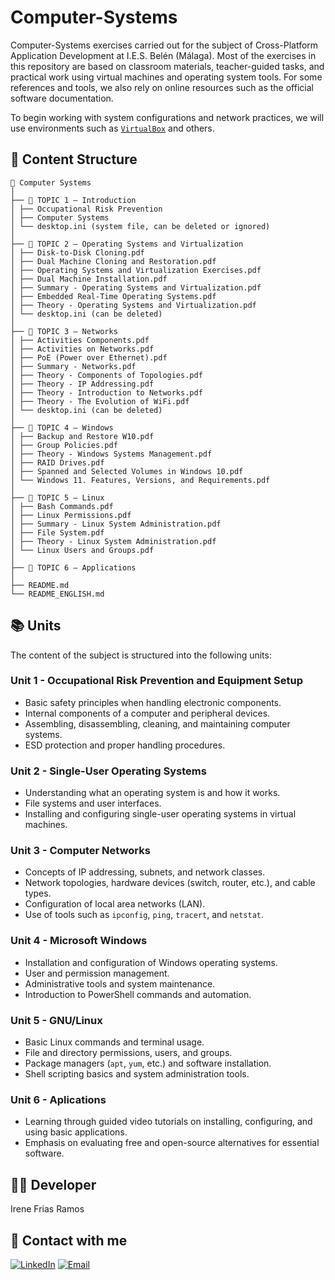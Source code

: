 # Computer-Systems
Computer-Systems exercises carried out for the subject of Cross-Platform Application Development at I.E.S. Belén (Málaga). Most of the exercises in this repository are based on classroom materials, teacher-guided tasks, and practical work using virtual machines and operating system tools. For some references and tools, we also rely on online resources such as the official software documentation.

To begin working with system configurations and network practices, we will use environments such as [`VirtualBox`](https://www.virtualbox.org/) and others.

## 📖 Content Structure
```
📁 Computer Systems
│
├── 📁 TOPIC 1 – Introduction
│ ├── Occupational Risk Prevention
│ ├── Computer Systems
│ └── desktop.ini (system file, can be deleted or ignored)
│
├── 📁 TOPIC 2 – Operating Systems and Virtualization
│ ├── Disk-to-Disk Cloning.pdf
│ ├── Dual Machine Cloning and Restoration.pdf
│ ├── Operating Systems and Virtualization Exercises.pdf
│ ├── Dual Machine Installation.pdf
│ ├── Summary - Operating Systems and Virtualization.pdf
│ ├── Embedded Real-Time Operating Systems.pdf
│ ├── Theory - Operating Systems and Virtualization.pdf
│ └── desktop.ini (can be deleted)
│
├── 📁 TOPIC 3 – Networks
│ ├── Activities Components.pdf
│ ├── Activities on Networks.pdf
│ ├── PoE (Power over Ethernet).pdf
│ ├── Summary - Networks.pdf
│ ├── Theory - Components of Topologies.pdf
│ ├── Theory - IP Addressing.pdf
│ ├── Theory - Introduction to Networks.pdf
│ ├── Theory - The Evolution of WiFi.pdf
│ └── desktop.ini (can be deleted)
│
├── 📁 TOPIC 4 – Windows
│ ├── Backup and Restore W10.pdf
│ ├── Group Policies.pdf
│ ├── Theory - Windows Systems Management.pdf
│ ├── RAID Drives.pdf
│ ├── Spanned and Selected Volumes in Windows 10.pdf
│ └── Windows 11. Features, Versions, and Requirements.pdf
│
├── 📁 TOPIC 5 – Linux
│ ├── Bash Commands.pdf
│ ├── Linux Permissions.pdf
│ ├── Summary - Linux System Administration.pdf
│ ├── File System.pdf
│ ├── Theory - Linux System Administration.pdf
│ └── Linux Users and Groups.pdf
│
├── 📁 TOPIC 6 – Applications
│
├── README.md
└── README_ENGLISH.md
```


## 📚 Units  
The content of the subject is structured into the following units:

### Unit 1 - Occupational Risk Prevention and Equipment Setup  
- Basic safety principles when handling electronic components.  
- Internal components of a computer and peripheral devices.  
- Assembling, disassembling, cleaning, and maintaining computer systems.  
- ESD protection and proper handling procedures.

### Unit 2 - Single-User Operating Systems  
- Understanding what an operating system is and how it works.  
- File systems and user interfaces.  
- Installing and configuring single-user operating systems in virtual machines.

### Unit 3 - Computer Networks  
- Concepts of IP addressing, subnets, and network classes.  
- Network topologies, hardware devices (switch, router, etc.), and cable types.  
- Configuration of local area networks (LAN).  
- Use of tools such as `ipconfig`, `ping`, `tracert`, and `netstat`.

### Unit 4 - Microsoft Windows  
- Installation and configuration of Windows operating systems.  
- User and permission management.  
- Administrative tools and system maintenance.  
- Introduction to PowerShell commands and automation.

### Unit 5 - GNU/Linux  
- Basic Linux commands and terminal usage.  
- File and directory permissions, users, and groups.  
- Package managers (`apt`, `yum`, etc.) and software installation.  
- Shell scripting basics and system administration tools.

### Unit 6 - Aplications
- Learning through guided video tutorials on installing, configuring, and using basic applications.
- Emphasis on evaluating free and open-source alternatives for essential software.


## 👩‍💻 Developer
Irene Frias Ramos

## 📱 Contact with me 
[![LinkedIn](https://img.shields.io/badge/LinkedIn-0077B5?style=for-the-badge&logo=linkedin&logoColor=white)](https://www.linkedin.com/in/IreneFrías/)
[![Email](https://img.shields.io/badge/Email-D14836?style=for-the-badge&logo=gmail&logoColor=white)](mailto:irene15frias@gmail.com)
